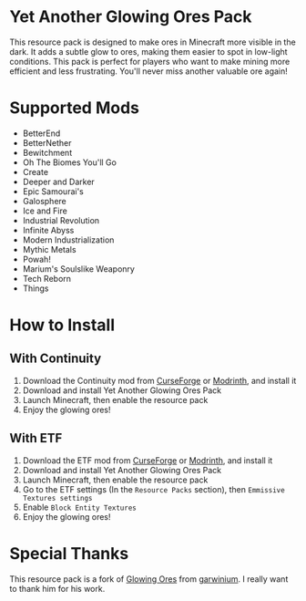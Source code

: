 # Yet Another Glowing Ores Pack

This resource pack is designed to make ores in Minecraft more visible in the dark. It adds a subtle glow to ores, making them easier to spot in low-light conditions. This pack is perfect for players who want to make mining more efficient and less frustrating. You'll never miss another valuable ore again!

# Supported Mods

- BetterEnd
- BetterNether
- Bewitchment
- Oh The Biomes You'll Go
- Create
- Deeper and Darker
- Epic Samourai's
- Galosphere
- Ice and Fire
- Industrial Revolution
- Infinite Abyss
- Modern Industrialization
- Mythic Metals
- Powah!
- Marium's Soulslike Weaponry
- Tech Reborn
- Things

# How to Install

## With Continuity
1. Download the Continuity mod from [CurseForge](https://www.curseforge.com/minecraft/mc-mods/continuity) or [Modrinth](https://modrinth.com/mod/continuity), and install it
3. Download and install Yet Another Glowing Ores Pack
4. Launch Minecraft, then enable the resource pack
5. Enjoy the glowing ores!

## With ETF
1. Download the ETF mod from [CurseForge](https://www.curseforge.com/minecraft/mc-mods/entity-texture-features-fabric) or [Modrinth](https://modrinth.com/mod/entitytexturefeatures), and install it
2. Download and install Yet Another Glowing Ores Pack
3. Launch Minecraft, then enable the resource pack
4. Go to the ETF settings (In the `Resource Packs` section), then `Emmissive Textures settings`
5. Enable `Block Entity Textures`
6. Enjoy the glowing ores!

# Special Thanks

This resource pack is a fork of [Glowing Ores](https://www.curseforge.com/minecraft/texture-packs/modded-glowing-ores) from [garwinium](https://www.curseforge.com/members/garwinium/projects). I really want to thank him for his work.